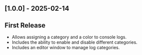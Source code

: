 ## [1.0.0] - 2025-02-14
## First Release
- Allows assigning a category and a color to console logs.
- Includes the ability to enable and disable different categories.
- Includes an editor window to manage log categories.